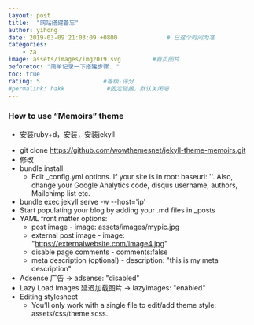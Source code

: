 ```yaml
---
layout: post
title:  "网站搭建备忘"
author: yihong
date: 2019-03-09 21:03:09 +0800              # 已这个时间为准
categories: 
    - za
image: assets/images/img2019.svg         #首页图片
beforetoc: "简单记录一下搭建步骤. "
toc: true
rating: 5                  #等级-评分
#permalink: hakk            #固定链接，默认关闭吧
---
```


### How to use “Memoirs” theme
- 安装ruby+d，安装，安装jekyll

<!--more-->

- git clone https://github.com/wowthemesnet/jekyll-theme-memoirs.git
- 修改
- bundle install
    - Edit _config.yml options. If your site is in root: baseurl: ''. Also, change your Google Analytics code, disqus username, authors, Mailchimp list etc.
- bundle exec jekyll serve -w --host='ip'
- Start populating your blog by adding your .md files in _posts
- YAML front matter options:
    - post image - image: assets/images/mypic.jpg
    - external post image - image: "https://externalwebsite.com/image4.jpg"
    - disable page comments - comments:false
    - meta description (optional) - description: "this is my meta description"
- Adsense 广告 → adsense: "disabled"
- Lazy Load Images 延迟加载图片 → lazyimages: "enabled"
- Editing stylesheet
    - You’ll only work with a single file to edit/add theme style: assets/css/theme.scss.



